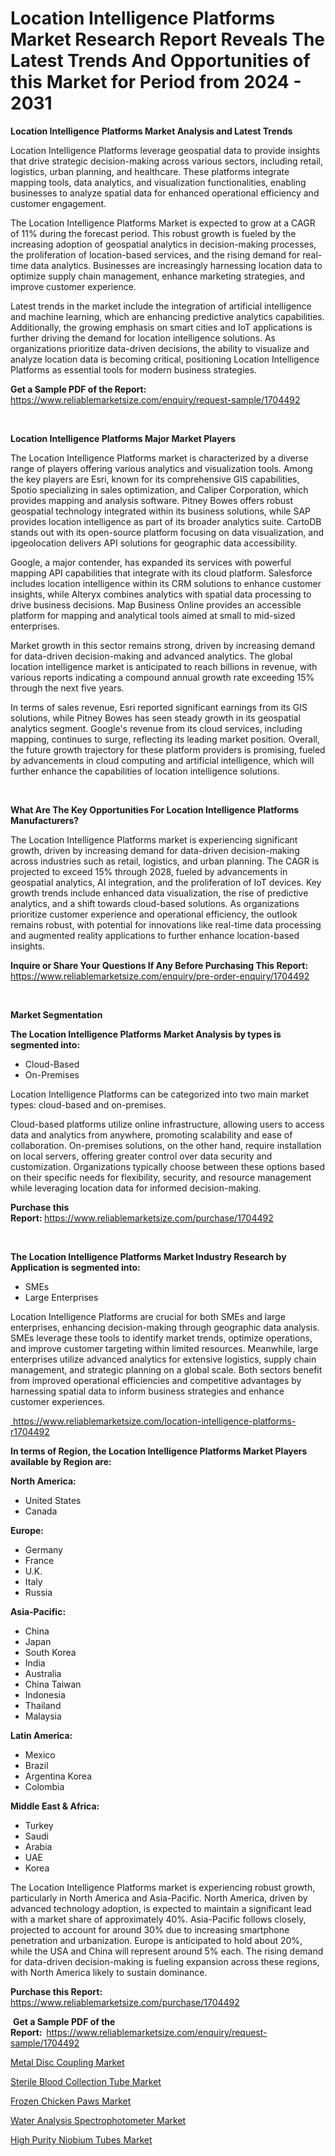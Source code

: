 <p><h1>Location Intelligence Platforms Market Research Report Reveals The Latest Trends And Opportunities of this Market for Period from 2024 - 2031</h1></p><p><strong>Location Intelligence Platforms Market Analysis and Latest Trends</strong></p>
<p><p>Location Intelligence Platforms leverage geospatial data to provide insights that drive strategic decision-making across various sectors, including retail, logistics, urban planning, and healthcare. These platforms integrate mapping tools, data analytics, and visualization functionalities, enabling businesses to analyze spatial data for enhanced operational efficiency and customer engagement.</p><p>The Location Intelligence Platforms Market is expected to grow at a CAGR of 11% during the forecast period. This robust growth is fueled by the increasing adoption of geospatial analytics in decision-making processes, the proliferation of location-based services, and the rising demand for real-time data analytics. Businesses are increasingly harnessing location data to optimize supply chain management, enhance marketing strategies, and improve customer experience.</p><p>Latest trends in the market include the integration of artificial intelligence and machine learning, which are enhancing predictive analytics capabilities. Additionally, the growing emphasis on smart cities and IoT applications is further driving the demand for location intelligence solutions. As organizations prioritize data-driven decisions, the ability to visualize and analyze location data is becoming critical, positioning Location Intelligence Platforms as essential tools for modern business strategies.</p></p>
<p><strong>Get a Sample PDF of the Report:&nbsp;</strong> <a href="https://www.reliablemarketsize.com/enquiry/request-sample/1704492?utm_campaign=1591&utm_medium=2&utm_source=Github&utm_content=ia&utm_term=21102024&utm_id=location-intelligence-platforms">https://www.reliablemarketsize.com/enquiry/request-sample/1704492</a></p>
<p>&nbsp;</p>
<p><strong>Location Intelligence Platforms Major Market Players</strong></p>
<p><p>The Location Intelligence Platforms market is characterized by a diverse range of players offering various analytics and visualization tools. Among the key players are Esri, known for its comprehensive GIS capabilities, Spotio specializing in sales optimization, and Caliper Corporation, which provides mapping and analysis software. Pitney Bowes offers robust geospatial technology integrated within its business solutions, while SAP provides location intelligence as part of its broader analytics suite. CartoDB stands out with its open-source platform focusing on data visualization, and ipgeolocation delivers API solutions for geographic data accessibility.</p><p>Google, a major contender, has expanded its services with powerful mapping API capabilities that integrate with its cloud platform. Salesforce includes location intelligence within its CRM solutions to enhance customer insights, while Alteryx combines analytics with spatial data processing to drive business decisions. Map Business Online provides an accessible platform for mapping and analytical tools aimed at small to mid-sized enterprises.</p><p>Market growth in this sector remains strong, driven by increasing demand for data-driven decision-making and advanced analytics. The global location intelligence market is anticipated to reach billions in revenue, with various reports indicating a compound annual growth rate exceeding 15% through the next five years.</p><p>In terms of sales revenue, Esri reported significant earnings from its GIS solutions, while Pitney Bowes has seen steady growth in its geospatial analytics segment. Google's revenue from its cloud services, including mapping, continues to surge, reflecting its leading market position. Overall, the future growth trajectory for these platform providers is promising, fueled by advancements in cloud computing and artificial intelligence, which will further enhance the capabilities of location intelligence solutions.</p></p>
<p>&nbsp;</p>
<p><strong>What Are The Key Opportunities For Location Intelligence Platforms Manufacturers?</strong></p>
<p><p>The Location Intelligence Platforms market is experiencing significant growth, driven by increasing demand for data-driven decision-making across industries such as retail, logistics, and urban planning. The CAGR is projected to exceed 15% through 2028, fueled by advancements in geospatial analytics, AI integration, and the proliferation of IoT devices. Key growth trends include enhanced data visualization, the rise of predictive analytics, and a shift towards cloud-based solutions. As organizations prioritize customer experience and operational efficiency, the outlook remains robust, with potential for innovations like real-time data processing and augmented reality applications to further enhance location-based insights.</p></p>
<p><strong>Inquire or Share Your Questions If Any Before Purchasing This Report:</strong> <a href="https://www.reliablemarketsize.com/enquiry/pre-order-enquiry/1704492?utm_campaign=1591&utm_medium=2&utm_source=Github&utm_content=ia&utm_term=21102024&utm_id=location-intelligence-platforms">https://www.reliablemarketsize.com/enquiry/pre-order-enquiry/1704492</a></p>
<p>&nbsp;</p>
<p><strong>Market Segmentation</strong></p>
<p><strong>The Location Intelligence Platforms Market Analysis by types is segmented into:</strong></p>
<p><ul><li>Cloud-Based</li><li>On-Premises</li></ul></p>
<p><p>Location Intelligence Platforms can be categorized into two main market types: cloud-based and on-premises. </p><p>Cloud-based platforms utilize online infrastructure, allowing users to access data and analytics from anywhere, promoting scalability and ease of collaboration. On-premises solutions, on the other hand, require installation on local servers, offering greater control over data security and customization. Organizations typically choose between these options based on their specific needs for flexibility, security, and resource management while leveraging location data for informed decision-making.</p></p>
<p><strong>Purchase this Report:&nbsp;</strong><a href="https://www.reliablemarketsize.com/purchase/1704492?utm_campaign=1591&utm_medium=2&utm_source=Github&utm_content=ia&utm_term=21102024&utm_id=location-intelligence-platforms">https://www.reliablemarketsize.com/purchase/1704492</a></p>
<p>&nbsp;</p>
<p><strong>The Location Intelligence Platforms Market Industry Research by Application is segmented into:</strong></p>
<p><ul><li>SMEs</li><li>Large Enterprises</li></ul></p>
<p><p>Location Intelligence Platforms are crucial for both SMEs and large enterprises, enhancing decision-making through geographic data analysis. SMEs leverage these tools to identify market trends, optimize operations, and improve customer targeting within limited resources. Meanwhile, large enterprises utilize advanced analytics for extensive logistics, supply chain management, and strategic planning on a global scale. Both sectors benefit from improved operational efficiencies and competitive advantages by harnessing spatial data to inform business strategies and enhance customer experiences.</p></p>
<p><a href="https://www.reliablemarketsize.com/location-intelligence-platforms-r1704492?utm_campaign=1591&utm_medium=2&utm_source=Github&utm_content=ia&utm_term=21102024&utm_id=location-intelligence-platforms">&nbsp;https://www.reliablemarketsize.com/location-intelligence-platforms-r1704492</a></p>
<p><strong>In terms of Region, the Location Intelligence Platforms Market Players available by Region are:</strong></p>
<p>
    <p> <strong> North America: </strong>
        <ul>
            <li>United States</li>
            <li>Canada</li>
        </ul>
        </p> 
    <p> <strong> Europe: </strong>
        <ul>
            <li>Germany</li>
            <li>France</li>
            <li>U.K.</li>
            <li>Italy</li>
            <li>Russia</li>
        </ul>
        </p> 
    <p> <strong> Asia-Pacific: </strong>
        <ul>
            <li>China</li>
            <li>Japan</li>
            <li>South Korea</li>
            <li>India</li>
            <li>Australia</li>
            <li>China Taiwan</li>
            <li>Indonesia</li>
            <li>Thailand</li>
            <li>Malaysia</li>
        </ul>
        </p> 
    <p> <strong> Latin America: </strong>
        <ul>
            <li>Mexico</li>
            <li>Brazil</li>
            <li>Argentina Korea</li>
            <li>Colombia</li>
        </ul>
        </p> 
    <p> <strong> Middle East & Africa: </strong>
        <ul>
            <li>Turkey</li>
            <li>Saudi</li>
            <li>Arabia</li>
            <li>UAE</li>
            <li>Korea</li>
        </ul>
    </p>
    </p>
<p><p>The Location Intelligence Platforms market is experiencing robust growth, particularly in North America and Asia-Pacific. North America, driven by advanced technology adoption, is expected to maintain a significant lead with a market share of approximately 40%. Asia-Pacific follows closely, projected to account for around 30% due to increasing smartphone penetration and urbanization. Europe is anticipated to hold about 20%, while the USA and China will represent around 5% each. The rising demand for data-driven decision-making is fueling expansion across these regions, with North America likely to sustain dominance.</p></p>
<p><strong>Purchase this Report: </strong><a href="https://www.reliablemarketsize.com/purchase/1704492?utm_campaign=1591&utm_medium=2&utm_source=Github&utm_content=ia&utm_term=21102024&utm_id=location-intelligence-platforms">https://www.reliablemarketsize.com/purchase/1704492</a></p>
<p>&nbsp;<strong>Get a Sample PDF of the Report:&nbsp;&nbsp;</strong><a href="https://www.reliablemarketsize.com/enquiry/request-sample/1704492?utm_campaign=1591&utm_medium=2&utm_source=Github&utm_content=ia&utm_term=21102024&utm_id=location-intelligence-platforms">https://www.reliablemarketsize.com/enquiry/request-sample/1704492</a></p>
<p><strong></strong></p>
<p><p><a href="https://www.linkedin.com/pulse/key-drivers-metal-disc-coupling-market-trends-future-outlook-wg6ie?utm_campaign=1591&utm_medium=2&utm_source=Github&utm_content=ia&utm_term=21102024&utm_id=location-intelligence-platforms">Metal Disc Coupling Market</a></p><p><a href="https://www.linkedin.com/pulse/sterile-blood-collection-tube-market-size-segmentation-kk5ue?utm_campaign=1591&utm_medium=2&utm_source=Github&utm_content=ia&utm_term=21102024&utm_id=location-intelligence-platforms">Sterile Blood Collection Tube Market</a></p><p><a href="https://www.linkedin.com/pulse/frozen-chicken-paws-market-research-report-2024--mq8xe?utm_campaign=1591&utm_medium=2&utm_source=Github&utm_content=ia&utm_term=21102024&utm_id=location-intelligence-platforms">Frozen Chicken Paws Market</a></p><p><a href="https://www.linkedin.com/pulse/trends-global-water-analysis-spectrophotometer-market-forecast-rd0ee?utm_campaign=1591&utm_medium=2&utm_source=Github&utm_content=ia&utm_term=21102024&utm_id=location-intelligence-platforms">Water Analysis Spectrophotometer Market</a></p><p><a href="https://github.com/gailasejs/Market-Research-Report-List-1/blob/main/high-purity-niobium-tubes-market.md?utm_campaign=1591&utm_medium=2&utm_source=Github&utm_content=ia&utm_term=21102024&utm_id=location-intelligence-platforms">High Purity Niobium Tubes Market</a></p></p>